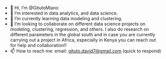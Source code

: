 - 👋 Hi, I’m @GitutoMiano
- 👀 I’m interested in data analytics, and data science.
- 🌱 I’m currently learning data modeling and clustering.
- 💞️ I’m looking to collaborate on different data science projects on modeling, clustering, regression, and others. I also do research on different parameters in the global south and in case you are currently carrying out a project in Africa, especially in Kenya you can reach out for help and collaboration!!
- 📫 How to reach me: email: gituto.david7@gmail.com (quick to respond)
<!---
GitutoMiano/GitutoMiano is a ✨ special ✨ repository because its `README.md` (this file) appears on your GitHub profile.
You can click the Preview link to take a look at your changes.
--->
